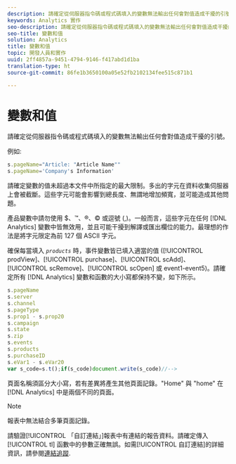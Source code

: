 ```yaml
---
description: 請確定從伺服器指令碼或程式碼填入的變數無法輸出任何會對值造成干擾的引號。
keywords: Analytics 實作
seo-description: 請確定從伺服器指令碼或程式碼填入的變數無法輸出任何會對值造成干擾的引號。
seo-title: 變數和值
solution: Analytics
title: 變數和值
topic: 開發人員和實作
uuid: 2ff4857a-9451-4794-9146-f417abd1d1ba
translation-type: ht
source-git-commit: 86fe1b3650100a05e52fb2102134fee515c871b1

---
```



# 變數和值

請確定從伺服器指令碼或程式碼填入的變數無法輸出任何會對值造成干擾的引號。

例如: 

```js
s.pageName="Article: "Article Name"" 
s.pageName='Company's Information' 
```

請確定變數的值未超過本文件中所指定的最大限制。多出的字元在資料收集伺服器上會被截斷。這些字元可能會影響到總長度、無謂地增加頻寬，並可能造成其他問題。

產品變數中請勿使用 $、™、®、© 或逗號 (,)。一般而言，這些字元在任何 [!DNL Analytics] 變數中皆無效用，並且可能干擾到解譯或匯出欄位的能力。最理想的作法是將字元限定為前 127 個 ASCII 字元。

確保每當填入 *`products`* 時，事件變數皆已填入適當的值 ([!UICONTROL prodView]、[!UICONTROL purchase]、[!UICONTROL scAdd]、[!UICONTROL scRemove]、[!UICONTROL scOpen] 或 event1-event5)。請確定所有 [!DNL Analytics] 變數和函數的大小寫都保持不變，如下所示。

```js
s.pageName 
s.server 
s.channel 
s.pageType 
s.prop1 - s.prop20 
s.campaign 
s.state 
s.zip 
s.events 
s.products 
s.purchaseID 
s.eVar1 - s.eVar20 
var s_code=s.t();if(s_code)document.write(s_code)//--> 
```

頁面名稱須區分大小寫，若有差異將產生其他頁面記錄。"Home" 與 "home" 在 [!DNL Analytics] 中是兩個不同的頁面。

>[!NOTE]
>
>報表中無法結合多筆頁面記錄。

請驗證[!UICONTROL 「自訂連結」]報表中有連結的報告資料。請確定傳入 [!UICONTROL tl] 函數中的參數正確無誤。如需[!UICONTROL 自訂連結]的詳細資訊，請參閱[連結追蹤](../../../implement/js-implementation/function-tl.md#concept_EA13689CB8EE4F308FC89A1293046D5E).
